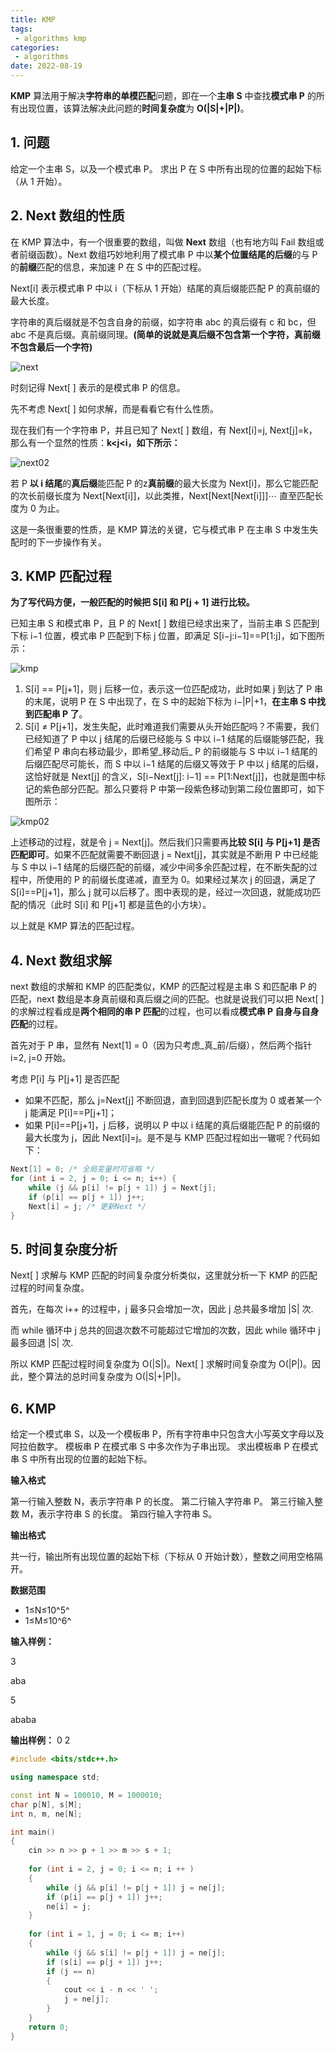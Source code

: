 ```yaml
---
title: KMP
tags:
 - algorithms kmp
categories:
 - algorithms
date: 2022-08-19
---
```




**KMP** 算法用于解决**字符串的单模匹配**问题，即在一个**主串 S** 中查找**模式串 P** 的所有出现位置，该算法解决此问题的**时间复杂度**为 **O(|S|+|P|)**。



## 1. 问题
给定一个主串 S，以及一个模式串 P。
求出 P 在 S 中所有出现的位置的起始下标（从 1 开始）。



## 2. Next 数组的性质
在 KMP 算法中，有一个很重要的数组，叫做 **Next** 数组（也有地方叫 Fail 数组或者前缀函数）。Next 数组巧妙地利用了模式串 P 中以**某个位置结尾的后缀**的与 P 的**前缀**匹配的信息，来加速 P 在 S 中的匹配过程。



Next[i] 表示模式串 P 中以 i（下标从 1 开始）结尾的真后缀能匹配 P 的真前缀的最大长度。



字符串的真后缀就是不包含自身的前缀，如字符串 abc 的真后缀有 c 和 bc，但 abc 不是真后缀。真前缀同理。**(简单的说就是真后缀不包含第一个字符，真前缀不包含最后一个字符)**



![next](./kmp/next.png)



时刻记得 Next[ ] 表示的是模式串 P 的信息。



先不考虑 Next[ ] 如何求解，而是看看它有什么性质。



现在我们有一个字符串 P，并且已知了 Next[ ] 数组，有 Next[i]=j, Next[j]=k，那么有一个显然的性质：**k<j<i，如下所示：**



![next02](./kmp/next02.png)



若 P **以 i 结尾**的**真后缀**能匹配 P 的z**真前缀**的最大长度为 Next[i]，那么它能匹配的次长前缀长度为 Next[Next[i]]，以此类推，Next[Next[Next[i]]]⋯ 直至匹配长度为 0 为止。



这是一条很重要的性质，是 KMP 算法的关键，它与模式串 P 在主串 S 中发生失配时的下一步操作有关。



## 3. KMP 匹配过程
**为了写代码方便，一般匹配的时候把 S[i] 和 P[j + 1] 进行比较。**



已知主串 S 和模式串 P，且 P 的 Next[ ] 数组已经求出来了，当前主串 S 匹配到下标 i−1 位置，模式串 P 匹配到下标 j 位置，即满足 S[i−j:i−1]==P[1:j]，如下图所示：

![kmp](./kmp/kmp.png)



1. S[i] == P[j+1]，则 j 后移一位，表示这一位匹配成功，此时如果 j 到达了 P 串的末尾，说明 P 在 S 中出现了，在 S 中的起始下标为 i−|P|+1，**在主串 S 中找到匹配串 P 了**。
1. S[i] ≠ P[j+1]，发生失配，此时难道我们需要从头开始匹配吗？不需要，我们已经知道了 P 中以 j 结尾的后缀已经能与 S 中以 i−1 结尾的后缀能够匹配，我们希望 P 串向右移动最少，即希望_移动后_ P 的前缀能与 S 中以 i−1 结尾的后缀匹配尽可能长，而 S 中以 i−1 结尾的后缀又等效于 P 中以 j 结尾的后缀，这恰好就是 Next[j] 的含义，S[i−Next[j]: i−1] == P[1:Next[j]]，也就是图中标记的紫色部分匹配。那么只要将 P 中第一段紫色移动到第二段位置即可，如下图所示：

![kmp02](./kmp/kmp02.png)



上述移动的过程，就是令 j = Next[j]。然后我们只需要再**比较 S[i] 与 P[j+1] 是否匹配即可**。如果不匹配就需要不断回退 j = Next[j]，其实就是不断用 P 中已经能与 S 中以 i−1 结尾的后缀匹配的前缀，减少中间多余匹配过程，在不断失配的过程中，所使用的 P 的前缀长度递减，直至为 0。如果经过某次 j 的回退，满足了 S[i]==P[j+1]，那么 j 就可以后移了。图中表现的是，经过一次回退，就能成功匹配的情况（此时 S[i] 和 P[j+1] 都是蓝色的小方块）。



以上就是 KMP 算法的匹配过程。




## 4. Next 数组求解
next 数组的求解和 KMP 的匹配类似，KMP 的匹配过程是主串 S 和匹配串 P 的匹配，next 数组是本身真前缀和真后缀之间的匹配。也就是说我们可以把 Next[ ] 的求解过程看成是**两个相同的串 P 匹配**的过程，也可以看成**模式串 P 自身与自身匹配**的过程。



首先对于 P 串，显然有 Next[1] = 0（因为只考虑_真_前/后缀），然后两个指针 i=2, j=0 开始。



考虑 P[i] 与 P[j+1] 是否匹配

- 如果不匹配，那么 j=Next[j] 不断回退，直到回退到匹配长度为 0 或者某一个 j 能满足 P[i]==P[j+1]；
- 如果 P[i]==P[j+1]，j 后移，说明以 P 中以 i 结尾的真后缀能匹配 P 的前缀的最大长度为 j，因此 Next[i]=j。是不是与 KMP 匹配过程如出一辙呢？代码如下：



```cpp
Next[1] = 0; /* 全局变量时可省略 */
for (int i = 2, j = 0; i <= n; i++) {
    while (j && p[i] != p[j + 1]) j = Next[j];
    if (p[i] == p[j + 1]) j++;
    Next[i] = j; /* 更新Next */
}
```



## 5. 时间复杂度分析

Next[ ] 求解与 KMP 匹配的时间复杂度分析类似，这里就分析一下 KMP 的匹配过程的时间复杂度。



首先，在每次 i++ 的过程中，j 最多只会增加一次，因此 j 总共最多增加 |S| 次.



而 while 循环中 j 总共的回退次数不可能超过它增加的次数，因此 while 循环中 j 最多回退 |S| 次.



所以 KMP 匹配过程时间复杂度为 O(|S|)。Next[ ] 求解时间复杂度为 O(|P|)。因此，整个算法的总时间复杂度为 O(|S|+|P|)。



## 6. KMP
给定一个模式串 S，以及一个模板串 P，所有字符串中只包含大小写英文字母以及阿拉伯数字。
模板串 P 在模式串 S 中多次作为子串出现。
求出模板串 P 在模式串 S 中所有出现的位置的起始下标。



**输入格式**

第一行输入整数 N，表示字符串 P 的长度。
第二行输入字符串 P。
第三行输入整数 M，表示字符串 S 的长度。
第四行输入字符串 S。



**输出格式**

共一行，输出所有出现位置的起始下标（下标从 0 开始计数），整数之间用空格隔开。



**数据范围**

- 1≤N≤10^5^
- 1≤M≤10^6^



**输入样例：**

3

aba 

5 

ababa 



**输出样例：**
0 2



```cpp
#include <bits/stdc++.h>

using namespace std;

const int N = 100010, M = 1000010;
char p[N], s[M];
int n, m, ne[N];

int main()
{
    cin >> n >> p + 1 >> m >> s + 1;
    
    for (int i = 2, j = 0; i <= n; i ++ )
    {
        while (j && p[i] != p[j + 1]) j = ne[j];
        if (p[i] == p[j + 1]) j++;
        ne[i] = j;
    }
    
    for (int i = 1, j = 0; i <= m; i++)
    {
        while (j && s[i] != p[j + 1]) j = ne[j];
        if (s[i] == p[j + 1]) j++;
        if (j == n)
        {
            cout << i - n << ' ';
            j = ne[j];
        }
    }
    return 0;
}
```

